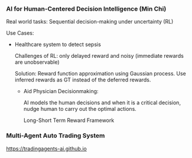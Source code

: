 


### AI for Human-Centered Decision Intelligence (Min Chi)

Real world tasks: Sequential decision-making under uncertainty (RL)

Use Cases:
- Healthcare system to detect sepsis

    Challenges of RL: only delayed reward and noisy (immediate rewards are unobservable)

    Solution: Reward function approximation using Gaussian process. Use inferred rewards as GT instead of the deferred rewards.

    - Aid Physician Decisionmaking: 

        AI models the human decisions and when it is a critical decision, nudge human to carry out the optimal actions.

        Long-Short Term Reward Framework

### Multi-Agent Auto Trading System


https://tradingagents-ai.github.io 






